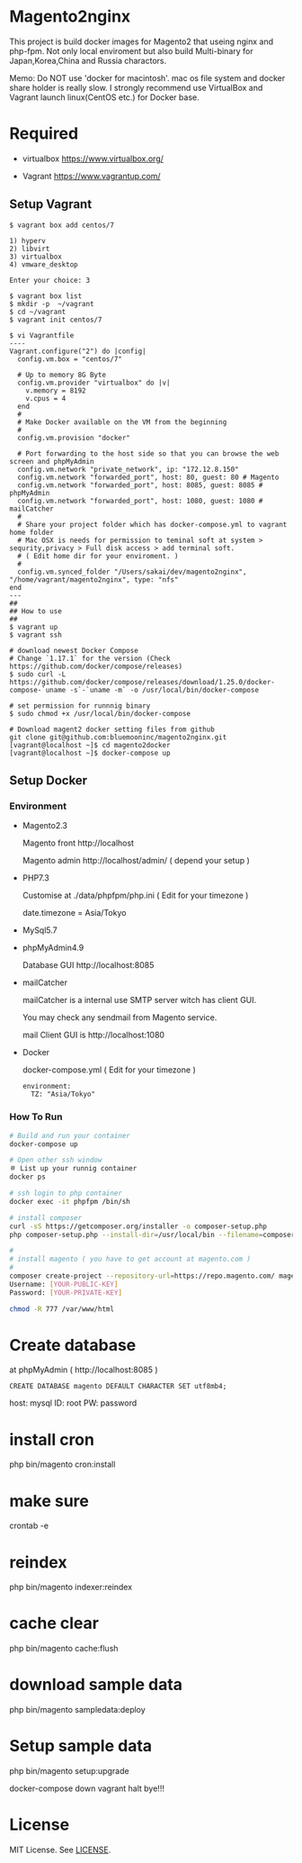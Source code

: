 # Magento2nginx

This project is build docker images for Magento2 that useing nginx and php-fpm.
Not only local enviroment but also build Multi-binary for Japan,Korea,China and Russia charactors.

Memo: Do NOT use 'docker for macintosh'. mac os file system and docker share holder is really slow.
I strongly recommend use VirtualBox and Vagrant launch linux(CentOS etc.) for Docker base.

# Required

* virtualbox
https://www.virtualbox.org/

* Vagrant
https://www.vagrantup.com/

## Setup Vagrant
```
$ vagrant box add centos/7

1) hyperv
2) libvirt
3) virtualbox
4) vmware_desktop

Enter your choice: 3

$ vagrant box list
$ mkdir -p  ~/vagrant
$ cd ~/vagrant
$ vagrant init centos/7

$ vi Vagrantfile
----
Vagrant.configure("2") do |config|
  config.vm.box = "centos/7"

  # Up to memory 8G Byte
  config.vm.provider "virtualbox" do |v|
    v.memory = 8192
    v.cpus = 4
  end
  #
  # Make Docker available on the VM from the beginning
  #  
  config.vm.provision "docker"

  # Port forwarding to the host side so that you can browse the web screen and phpMyAdmin
  config.vm.network "private_network", ip: "172.12.8.150"
  config.vm.network "forwarded_port", host: 80, guest: 80 # Magento
  config.vm.network "forwarded_port", host: 8085, guest: 8085 # phpMyAdmin
  config.vm.network "forwarded_port", host: 1080, guest: 1080 # mailCatcher
  #
  # Share your project folder which has docker-compose.yml to vagrant home folder
  # Mac OSX is needs for permission to teminal soft at system > sequrity,privacy > Full disk access > add terminal soft.
  # ( Edit home dir for your enviroment. )
  #
  config.vm.synced_folder "/Users/sakai/dev/magento2nginx", "/home/vagrant/magento2nginx", type: "nfs"
end
---
##
## How to use
##
$ vagrant up
$ vagrant ssh

# download newest Docker Compose
# Change `1.17.1` for the version (Check https://github.com/docker/compose/releases)
$ sudo curl -L https://github.com/docker/compose/releases/download/1.25.0/docker-compose-`uname -s`-`uname -m` -o /usr/local/bin/docker-compose

# set permission for runnnig binary
$ sudo chmod +x /usr/local/bin/docker-compose

# Download magent2 docker setting files from github
git clone git@github.com:bluemooninc/magento2nginx.git
[vagrant@localhost ~]$ cd magento2docker
[vagrant@localhost ~]$ docker-compose up
```

## Setup Docker

### Environment

* Magento2.3

  Magento front http://localhost

  Magento admin http://localhost/admin/ ( depend your setup )
* PHP7.3
  
  Customise at ./data/phpfpm/php.ini ( Edit for your timezone )
  
  date.timezone = Asia/Tokyo
* MySql5.7
* phpMyAdmin4.9

  Database GUI http://localhost:8085
* mailCatcher

  mailCatcher is a internal use SMTP server witch has client GUI.

  You may check any sendmail from Magento service.

  mail Client GUI is http://localhost:1080
* Docker

  docker-compose.yml ( Edit for your timezone )

      environment:
        TZ: "Asia/Tokyo"

### How To Run

```bash
# Build and run your container
docker-compose up

# Open other ssh window
＃ List up your runnig container
docker ps

# ssh login to php container
docker exec -it phpfpm /bin/sh

# install composer
curl -sS https://getcomposer.org/installer -o composer-setup.php
php composer-setup.php --install-dir=/usr/local/bin --filename=composer

#
# install magento ( you have to get account at magento.com )
#
composer create-project --repository-url=https://repo.magento.com/ magento/project-community-edition /var/www/html/magento
Username: [YOUR-PUBLIC-KEY]
Password: [YOUR-PRIVATE-KEY]

chmod -R 777 /var/www/html

```

# Create database

at phpMyAdmin ( http://localhost:8085 )
```
CREATE DATABASE magento DEFAULT CHARACTER SET utf8mb4;
```

host: mysql
ID: root
PW: password


# install cron
php bin/magento cron:install
# make sure
crontab -e

# reindex
php bin/magento indexer:reindex

# cache clear
php bin/magento cache:flush

# download sample data
php bin/magento sampledata:deploy
# Setup sample data
php bin/magento setup:upgrade


docker-compose down
vagrant halt
bye!!!

# License

MIT License.
See [LICENSE](LICENSE).

